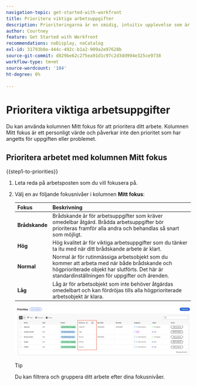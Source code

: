 ```yaml
---
navigation-topic: get-started-with-workfront
title: Prioritera viktiga arbetsuppgifter
description: Prioriteringarna är en smidig, intuitiv upplevelse som är skräddarsydd för uppgiftsägare.
author: Courtney
feature: Get Started with Workfront
recommendations: noDisplay, noCatalog
exl-id: 31793b0e-444c-492c-b1a2-909a2e97628b
source-git-commit: d829be62c275ea91d1c97c2d3dd994e325ce9738
workflow-type: tm+mt
source-wordcount: '184'
ht-degree: 0%

---
```


# Prioritera viktiga arbetsuppgifter

Du kan använda kolumnen Mitt fokus för att prioritera ditt arbete. Kolumnen Mitt fokus är ett personligt värde och påverkar inte den prioritet som har angetts för uppgiften eller problemet.

## Prioritera arbetet med kolumnen Mitt fokus

{{step1-to-priorities}}

1. Leta reda på arbetsposten som du vill fokusera på.
1. Välj en av följande fokusnivåer i kolumnen **Mitt fokus**:

   | Fokus | Beskrivning |
   |-----------|-------------|
   | **Brådskande** | Brådskande är för arbetsuppgifter som kräver omedelbar åtgärd. Brådda arbetsuppgifter bör prioriteras framför alla andra och behandlas så snart som möjligt. |
   | **Hög** | Hög kvalitet är för viktiga arbetsuppgifter som du tänker ta itu med när ditt brådskande arbete är klart. |
   | **Normal** | Normal är för rutinmässiga arbetsobjekt som du kommer att arbeta med när både brådskande och högprioriterade objekt har slutförts. Det här är standardinställningen för uppgifter och ärenden. |
   | **Låg** | Låg är för arbetsobjekt som inte behöver åtgärdas omedelbart och kan fördröjas tills alla högprioriterade arbetsobjekt är klara. |

   ![](assets/my-focus-new.png)

   >[!TIP]
   >
   >Du kan filtrera och gruppera ditt arbete efter dina fokusnivåer.
